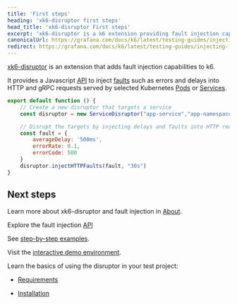```yaml
---
title: 'First steps'
heading: 'xk6-disruptor first steps'
head_title: 'xk6-disruptor First steps'
excerpt: 'xk6-disruptor is a k6 extension providing fault injection capabilities to k6.'
canonicalUrl: https://grafana.com/docs/k6/latest/testing-guides/injecting-faults-with-xk6-disruptor/first-steps/
redirect: https://grafana.com/docs/k6/latest/testing-guides/injecting-faults-with-xk6-disruptor/first-steps/
---
```


[xk6-disruptor](https://github.com/grafana/xk6-disruptor) is an extension that adds fault injection capabilities to k6.

It provides a Javascript [API](/javascript-api/xk6-disruptor/api) to inject [faults](/javascript-api/xk6-disruptor/api/faults/) such as errors and delays into HTTP and gRPC requests served by selected Kubernetes [Pods](/javascript-api/xk6-disruptor/api/poddisruptor) or [Services](/javascript-api/xk6-disruptor/api/servicedisruptor).


```javascript
export default function () {
    // Create a new disruptor that targets a service
    const disruptor = new ServiceDisruptor("app-service","app-namespace");

    // Disrupt the targets by injecting delays and faults into HTTP request for 30 seconds
    const fault = {
        averageDelay: '500ms',
        errorRate: 0.1,
        errorCode: 500
    }
    disruptor.injectHTTPFaults(fault, "30s")
}
```

## Next steps

Learn more about xk6-disruptor and fault injection in [About](/javascript-api/xk6-disruptor/about).

Explore the fault injection [API](/javascript-api/xk6-disruptor/api)

See [step-by-step examples](/javascript-api/xk6-disruptor/examples).

Visit the [interactive demo environment](https://killercoda.com/grafana-xk6-disruptor/scenario/killercoda).

Learn the basics of using the disruptor in your test project:

- [Requirements](/javascript-api/xk6-disruptor/get-started/requirements)

- [Installation](/javascript-api/xk6-disruptor/get-started/installation)


